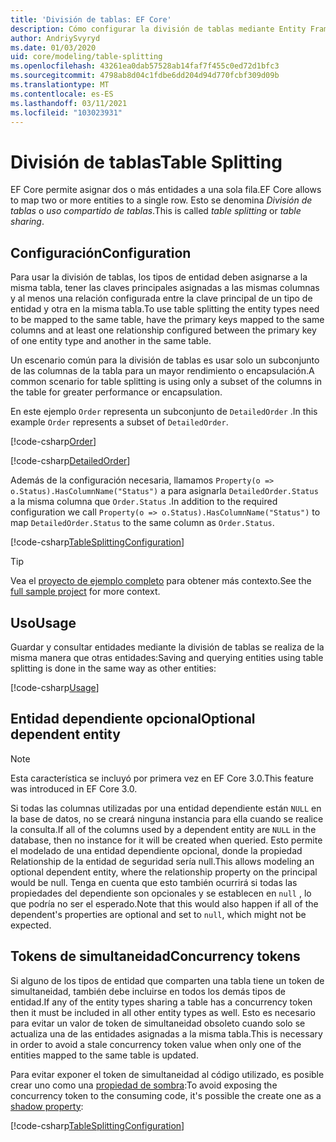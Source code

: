 ```yaml
---
title: 'División de tablas: EF Core'
description: Cómo configurar la división de tablas mediante Entity Framework Core
author: AndriySvyryd
ms.date: 01/03/2020
uid: core/modeling/table-splitting
ms.openlocfilehash: 43261ea0dab57528ab14faf7f455c0ed72d1bfc3
ms.sourcegitcommit: 4798ab8d04c1fdbe6dd204d94d770fcbf309d09b
ms.translationtype: MT
ms.contentlocale: es-ES
ms.lasthandoff: 03/11/2021
ms.locfileid: "103023931"
---
```

# <a name="table-splitting"></a><span data-ttu-id="989d1-103">División de tablas</span><span class="sxs-lookup"><span data-stu-id="989d1-103">Table Splitting</span></span>

<span data-ttu-id="989d1-104">EF Core permite asignar dos o más entidades a una sola fila.</span><span class="sxs-lookup"><span data-stu-id="989d1-104">EF Core allows to map two or more entities to a single row.</span></span> <span data-ttu-id="989d1-105">Esto se denomina _División de tablas_ o _uso compartido de tablas_.</span><span class="sxs-lookup"><span data-stu-id="989d1-105">This is called _table splitting_ or _table sharing_.</span></span>

## <a name="configuration"></a><span data-ttu-id="989d1-106">Configuración</span><span class="sxs-lookup"><span data-stu-id="989d1-106">Configuration</span></span>

<span data-ttu-id="989d1-107">Para usar la división de tablas, los tipos de entidad deben asignarse a la misma tabla, tener las claves principales asignadas a las mismas columnas y al menos una relación configurada entre la clave principal de un tipo de entidad y otra en la misma tabla.</span><span class="sxs-lookup"><span data-stu-id="989d1-107">To use table splitting the entity types need to be mapped to the same table, have the primary keys mapped to the same columns and at least one relationship configured between the primary key of one entity type and another in the same table.</span></span>

<span data-ttu-id="989d1-108">Un escenario común para la división de tablas es usar solo un subconjunto de las columnas de la tabla para un mayor rendimiento o encapsulación.</span><span class="sxs-lookup"><span data-stu-id="989d1-108">A common scenario for table splitting is using only a subset of the columns in the table for greater performance or encapsulation.</span></span>

<span data-ttu-id="989d1-109">En este ejemplo `Order` representa un subconjunto de `DetailedOrder` .</span><span class="sxs-lookup"><span data-stu-id="989d1-109">In this example `Order` represents a subset of `DetailedOrder`.</span></span>

[!code-csharp[Order](../../../samples/core/Modeling/TableSplitting/Order.cs?name=Order)]

[!code-csharp[DetailedOrder](../../../samples/core/Modeling/TableSplitting/DetailedOrder.cs?name=DetailedOrder)]

<span data-ttu-id="989d1-110">Además de la configuración necesaria, llamamos `Property(o => o.Status).HasColumnName("Status")` a para asignarla `DetailedOrder.Status` a la misma columna que `Order.Status` .</span><span class="sxs-lookup"><span data-stu-id="989d1-110">In addition to the required configuration we call `Property(o => o.Status).HasColumnName("Status")` to map `DetailedOrder.Status` to the same column as `Order.Status`.</span></span>

[!code-csharp[TableSplittingConfiguration](../../../samples/core/Modeling/TableSplitting/TableSplittingContext.cs?name=TableSplitting)]

> [!TIP]
> <span data-ttu-id="989d1-111">Vea el [proyecto de ejemplo completo](https://github.com/dotnet/EntityFramework.Docs/tree/main/samples/core/Modeling/TableSplitting) para obtener más contexto.</span><span class="sxs-lookup"><span data-stu-id="989d1-111">See the [full sample project](https://github.com/dotnet/EntityFramework.Docs/tree/main/samples/core/Modeling/TableSplitting) for more context.</span></span>

## <a name="usage"></a><span data-ttu-id="989d1-112">Uso</span><span class="sxs-lookup"><span data-stu-id="989d1-112">Usage</span></span>

<span data-ttu-id="989d1-113">Guardar y consultar entidades mediante la división de tablas se realiza de la misma manera que otras entidades:</span><span class="sxs-lookup"><span data-stu-id="989d1-113">Saving and querying entities using table splitting is done in the same way as other entities:</span></span>

[!code-csharp[Usage](../../../samples/core/Modeling/TableSplitting/Program.cs?name=Usage)]

## <a name="optional-dependent-entity"></a><span data-ttu-id="989d1-114">Entidad dependiente opcional</span><span class="sxs-lookup"><span data-stu-id="989d1-114">Optional dependent entity</span></span>

> [!NOTE]
> <span data-ttu-id="989d1-115">Esta característica se incluyó por primera vez en EF Core 3.0.</span><span class="sxs-lookup"><span data-stu-id="989d1-115">This feature was introduced in EF Core 3.0.</span></span>

<span data-ttu-id="989d1-116">Si todas las columnas utilizadas por una entidad dependiente están `NULL` en la base de datos, no se creará ninguna instancia para ella cuando se realice la consulta.</span><span class="sxs-lookup"><span data-stu-id="989d1-116">If all of the columns used by a dependent entity are `NULL` in the database, then no instance for it will be created when queried.</span></span> <span data-ttu-id="989d1-117">Esto permite el modelado de una entidad dependiente opcional, donde la propiedad Relationship de la entidad de seguridad sería null.</span><span class="sxs-lookup"><span data-stu-id="989d1-117">This allows modeling an optional dependent entity, where the relationship property on the principal would be null.</span></span> <span data-ttu-id="989d1-118">Tenga en cuenta que esto también ocurrirá si todas las propiedades del dependiente son opcionales y se establecen en `null` , lo que podría no ser el esperado.</span><span class="sxs-lookup"><span data-stu-id="989d1-118">Note that this would also happen if all of the dependent's properties are optional and set to `null`, which might not be expected.</span></span>

## <a name="concurrency-tokens"></a><span data-ttu-id="989d1-119">Tokens de simultaneidad</span><span class="sxs-lookup"><span data-stu-id="989d1-119">Concurrency tokens</span></span>

<span data-ttu-id="989d1-120">Si alguno de los tipos de entidad que comparten una tabla tiene un token de simultaneidad, también debe incluirse en todos los demás tipos de entidad.</span><span class="sxs-lookup"><span data-stu-id="989d1-120">If any of the entity types sharing a table has a concurrency token then it must be included in all other entity types as well.</span></span> <span data-ttu-id="989d1-121">Esto es necesario para evitar un valor de token de simultaneidad obsoleto cuando solo se actualiza una de las entidades asignadas a la misma tabla.</span><span class="sxs-lookup"><span data-stu-id="989d1-121">This is necessary in order to avoid a stale concurrency token value when only one of the entities mapped to the same table is updated.</span></span>

<span data-ttu-id="989d1-122">Para evitar exponer el token de simultaneidad al código utilizado, es posible crear uno como una [propiedad de sombra](xref:core/modeling/shadow-properties):</span><span class="sxs-lookup"><span data-stu-id="989d1-122">To avoid exposing the concurrency token to the consuming code, it's possible the create one as a [shadow property](xref:core/modeling/shadow-properties):</span></span>

[!code-csharp[TableSplittingConfiguration](../../../samples/core/Modeling/TableSplitting/TableSplittingContext.cs?name=ConcurrencyToken&highlight=2)]
